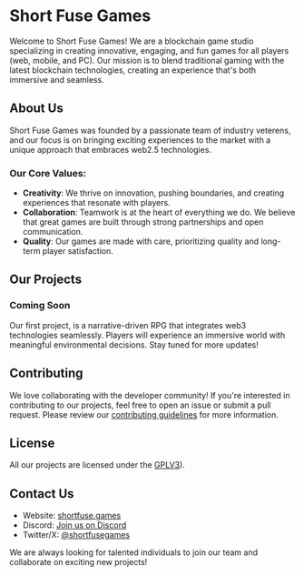 # Short Fuse Games

Welcome to Short Fuse Games! We are a blockchain game studio specializing in creating innovative, engaging, and fun games for all players (web, mobile, and PC). Our mission is to blend traditional gaming with the latest blockchain technologies, creating an experience that's both immersive and seamless.

## About Us

Short Fuse Games was founded by a passionate team of industry veterens, and our focus is on bringing exciting experiences to the market with a unique approach that embraces web2.5 technologies.

### Our Core Values:
- **Creativity**: We thrive on innovation, pushing boundaries, and creating experiences that resonate with players.
- **Collaboration**: Teamwork is at the heart of everything we do. We believe that great games are built through strong partnerships and open communication.
- **Quality**: Our games are made with care, prioritizing quality and long-term player satisfaction.

## Our Projects

### Coming Soon
Our first project, is a narrative-driven RPG that integrates web3 technologies seamlessly. Players will experience an immersive world with meaningful environmental decisions. Stay tuned for more updates!

## Contributing

We love collaborating with the developer community! If you're interested in contributing to our projects, feel free to open an issue or submit a pull request. Please review our [contributing guidelines](https://github.com/Short-Fuse-Games/.github/blob/main/GUIDELINES.md) for more information.

## License

All our projects are licensed under the [GPLV3](https://www.gnu.org/licenses/gpl-3.0.en.html)).

## Contact Us

- Website: [shortfuse.games](https://shortfuse.games)
- Discord: [Join us on Discord](https://discord.gg/4thFPWRjZ6)
- Twitter/X: [@shortfusegames](https://x.com/Short_FuseGames)

We are always looking for talented individuals to join our team and collaborate on exciting new projects!
